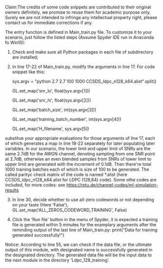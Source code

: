 Claim:The credits of some code snippets are contributed to their original owners definitely, we promise to  reuse them for academic purpose only. 
       Surely we are not intended to infringe any intellectual property right, please contact us for immediate corrections if any. 
       
The entry function is defined in Main_train.py file. To customize it to your scenario, just follow the listed steps 
(Assume Spyder IDE run in Anaconda fo Win10):
1) Check and make sure all Python packages in each file of subdirectory are installed; 
2) In line 17-22 of Main_train.py, modify the arguments in line 17. For code snippet like this:
   
    sys.argv = "python 2.7 2.7 100 1000 CCSDS_ldpc_n128_k64.alist".split()
   
    GL.set_map('snr_lo', float(sys.argv[1]))
   
    GL.set_map('snr_hi', float(sys.argv[2]))
   
    GL.set_map('batch_size', int(sys.argv[3]))
   
    GL.set_map('training_batch_number', int(sys.argv[4]))
   
    GL.set_map('H_filename', sys.argv[5])
   
substitue your appropriate evaluations for those arguments of line 17, each of which generates a map in line 18-22 separately
for later populating later variables.
In our scenario, the lower limit and upper limit of SNRs are the same 2.7dB for the AWGN channel, denoting sampling from one
SNR point at 2.7dB, otherwise an even blended samples from SNRs of lower limit to upper limit are generated with the increment of
0.1dB. Then there're total 1000 training batches  each of which is size of 100 to be generated. The called parityc
check matrix of the code is named *.alist (here CCSDS_ldpc_n128_k64.alist for LDPC (128,64) code). Some othe codes are included,
for more codes: see https://rptu.de/channel-codes/ml-simulation-results

3) In line 30, decide whether to use all-zero codewords or not depending on your taste (Here 'False'),
   GL.set_map('ALL_ZEROS_CODEWORD_TRAINING', False)
   
4) Click the 'Run file' button in the menu of Spyder, it is expected a training file is generated  within 5 minutes for the
    examplary arguments after the reminding output of the last line of Main_train.py:
            print("Data for training generated successfully!")
   
Notice: According to line 55, we can check if the data file, or the ultimate output of this module,
with designated name is successfully generated in the designated directory. The generated data file will be the input data 
to the next module in the directory 'Ldpc_128_training'. 
